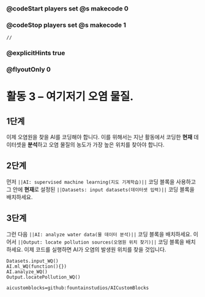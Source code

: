 ### @codeStart players set @s makecode 0
### @codeStop players set @s makecode 1

```template
//
```

### @explicitHints true
### @flyoutOnly 0

# 활동 3 – 여기저기 오염 물질.

## 1단계
이제 오염원을 찾을 AI를 코딩해야 합니다. 이를 위해서는 지난 활동에서 
코딩한 **현재** 데이터셋을 **분석**하고 오염 물질의 농도가 가장 높은 위치를 찾아야 합니다.

## 2단계
먼저 `||AI: supervised machine learning(지도 기계학습)||` 코딩 블록을 사용하고 그 안에 **현재**로 설정된 `||Datasets: input datasets(데이터셋 입력)||` 코딩 블록을 배치하세요.

## 3단계
그런 다음 `||AI: analyze water data(물 데이터 분석)||` 코딩 블록을 배치하세요. 이어서 `||Output: locate pollution sources(오염원 위치 찾기)||` 코딩 블록을 배치하세요.
이제 코드를 실행하면 AI가 오염의 발생원 위치를 찾을 것입니다.


```ghost
Datasets.input_WQ()
AI.ml_WQ(function(){})
AI.analyze_WQ()
Output.locatePollution_WQ()
```

```package
aicustomblocks=github:fountainstudios/AICustomBlocks
```